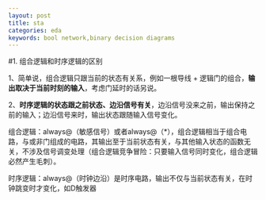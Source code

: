 ```yaml
---
layout: post
title: sta
categories: eda
keywords: bool network,binary decision diagrams
---
```

#1.  组合逻辑和时序逻辑的区别

1、简单说，组合逻辑只跟当前的状态有关系，例如一根导线 + 逻辑门的组合，**输出取决于当前时刻的输入**，考虑门延时的话另说。

2、**时序逻辑的状态跟之前状态、边沿信号有关**，边沿信号没来之前，输出保持之前的输入；边沿信号来时，输出状态跟随输入信号变化。

组合逻辑：always@（敏感信号）或者always@（*），组合逻辑相当于组合电路，与或非门组成的电路，其输出至于当前状态有关，与其他输入状态的函数无关，不涉及信号调变处理（组合逻辑竞争冒险：只要输入信号同时变化，组合逻辑必然产生毛刺）。

时序逻辑：always@（时钟边沿）是时序电路，输出不仅与当前状态有关，在时钟跳变时才变化，如D触发器
